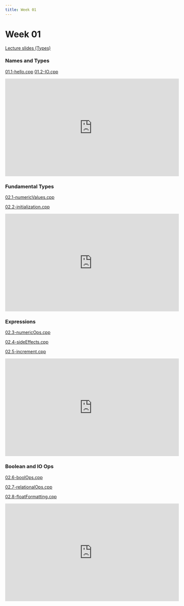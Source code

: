 ```yaml
---
title: Week 01
---
```


# Week 01

[Lecture slides (Types)](https://docs.google.com/presentation/d/1Re4t95lPLtviMKWBjjV7VSWe13lNZ0UyWxy92ZU4W58/edit?usp=sharing)

### Names and Types

[01.1-hello.cpp](week01/01.1-hello.cpp)
[01.2-IO.cpp](week01/01.2-IO.cpp)

<div align="center">
<iframe width="560" height="315" src="https://www.youtube.com/embed/Dm4wWJBlQew" frameborder="0" allow="accelerometer; autoplay; clipboard-write; encrypted-media; gyroscope; picture-in-picture" allowfullscreen></iframe>
</div>

### Fundamental Types

[02.1-numericValues.cpp](week01/02.1-numericValues.cpp)

[02.2-initialization.cpp](week01/02.2-initialization.cpp)

<div align="center">
<iframe width="560" height="315" src="https://www.youtube.com/embed/2tPP0PvtI7g" frameborder="0" allow="accelerometer; autoplay; clipboard-write; encrypted-media; gyroscope; picture-in-picture" allowfullscreen></iframe>
</div>

### Expressions

[02.3-numericOps.cpp](week01/02.3-numericOps.cpp)

[02.4-sideEffects.cpp](week01/02.4-sideEffects.cpp)

[02.5-increment.cpp](week01/02.5-increment.cpp)

<div align="center">
<iframe width="560" height="315" src="https://www.youtube.com/embed/aVdtPmZ2AFE" frameborder="0" allow="accelerometer; autoplay; clipboard-write; encrypted-media; gyroscope; picture-in-picture" allowfullscreen></iframe>
</div>

### Boolean and IO Ops

[02.6-boolOps.cpp](week01/02.6-boolOps.cpp)

[02.7-relationalOps.cpp](week01/02.7-relationalOps.cpp)

[02.8-floatFormatting.cpp](week01/02.8-floatFormatting.cpp)

<div align="center">
<iframe width="560" height="315" src="https://www.youtube.com/embed/rZCwHchCF1w" frameborder="0" allow="accelerometer; autoplay; clipboard-write; encrypted-media; gyroscope; picture-in-picture" allowfullscreen></iframe>
</div>